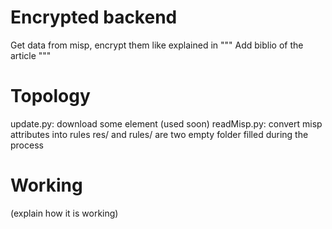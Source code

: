 # Encrypted backend
Get data from misp, encrypt them like explained in
	"""
	Add biblio of the article
	"""

# Topology

update.py: download some element (used soon)
readMisp.py: convert misp attributes into rules
res/ and rules/ are two empty folder filled during the process

# Working
(explain how it is working)
